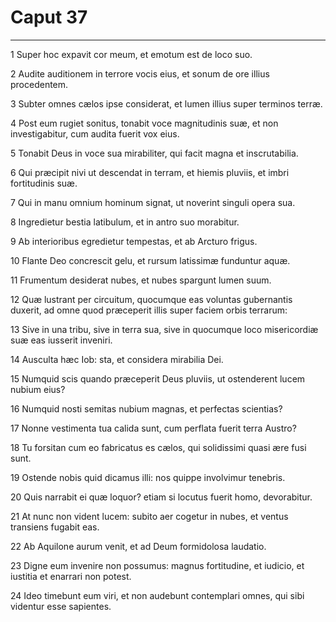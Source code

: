 # Caput 37

***

1 Super hoc expavit cor meum, et emotum est de loco suo.

2 Audite auditionem in terrore vocis eius, et sonum de ore illius procedentem.

3 Subter omnes cælos ipse considerat, et lumen illius super terminos terræ.

4 Post eum rugiet sonitus, tonabit voce magnitudinis suæ, et non investigabitur, cum audita fuerit vox eius.

5 Tonabit Deus in voce sua mirabiliter, qui facit magna et inscrutabilia.

6 Qui præcipit nivi ut descendat in terram, et hiemis pluviis, et imbri fortitudinis suæ.

7 Qui in manu omnium hominum signat, ut noverint singuli opera sua.

8 Ingredietur bestia latibulum, et in antro suo morabitur.

9 Ab interioribus egredietur tempestas, et ab Arcturo frigus.

10 Flante Deo concrescit gelu, et rursum latissimæ funduntur aquæ.

11 Frumentum desiderat nubes, et nubes spargunt lumen suum.

12 Quæ lustrant per circuitum, quocumque eas voluntas gubernantis duxerit, ad omne quod præceperit illis super faciem orbis terrarum:

13 Sive in una tribu, sive in terra sua, sive in quocumque loco misericordiæ suæ eas iusserit inveniri.

14 Ausculta hæc Iob: sta, et considera mirabilia Dei.

15 Numquid scis quando præceperit Deus pluviis, ut ostenderent lucem nubium eius?

16 Numquid nosti semitas nubium magnas, et perfectas scientias?

17 Nonne vestimenta tua calida sunt, cum perflata fuerit terra Austro?

18 Tu forsitan cum eo fabricatus es cælos, qui solidissimi quasi ære fusi sunt.

19 Ostende nobis quid dicamus illi: nos quippe involvimur tenebris.

20 Quis narrabit ei quæ loquor? etiam si locutus fuerit homo, devorabitur.

21 At nunc non vident lucem: subito aer cogetur in nubes, et ventus transiens fugabit eas.

22 Ab Aquilone aurum venit, et ad Deum formidolosa laudatio.

23 Digne eum invenire non possumus: magnus fortitudine, et iudicio, et iustitia et enarrari non potest.

24 Ideo timebunt eum viri, et non audebunt contemplari omnes, qui sibi videntur esse sapientes.

